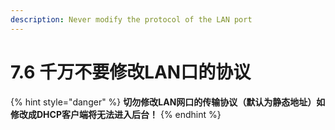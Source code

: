 ```yaml
---
description: Never modify the protocol of the LAN port
---
```


# 7.6  千万不要修改LAN口的协议

{% hint style="danger" %}
**切勿修改LAN网口的传输协议（默认为静态地址）如修改成DHCP客户端将无法进入后台！**
{% endhint %}
